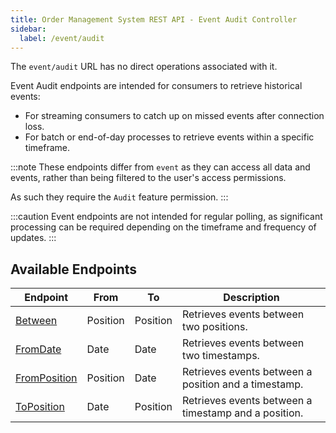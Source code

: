 ```yaml
---
title: Order Management System REST API - Event Audit Controller
sidebar:
  label: /event/audit
---
```


The `event/audit` URL has no direct operations associated with it.

Event Audit endpoints are intended for consumers to retrieve historical events:

* For streaming consumers to catch up on missed events after connection loss.
* For batch or end-of-day processes to retrieve events within a specific timeframe.

:::note
These endpoints differ from `event` as they can access all data and events, rather than being filtered to the user's access permissions.

As such they require the `Audit` feature permission.
:::

:::caution
Event endpoints are not intended for regular polling, as significant processing can be required depending on the timeframe and frequency of updates.
:::

## Available Endpoints

| Endpoint                        | From     | To       | Description |
|---------------------------------|----------|----------|-------------|
| [Between](./between/)           | Position | Position | Retrieves events between two positions. |
| [FromDate](./fromdate/)         | Date     | Date     | Retrieves events between two timestamps. |
| [FromPosition](./fromposition/) | Position | Date     | Retrieves events between a position and a timestamp. |
| [ToPosition](./toposition/)     | Date     | Position | Retrieves events between a timestamp and a position. |
